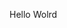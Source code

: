 Hello Wolrd














































































































































































































































































































































































































































































































































































































































































































































































































































































































































































































































































































































































































































































































































































































































































































































































































































































































































































































































































































































































































































































































































































































































































































































































